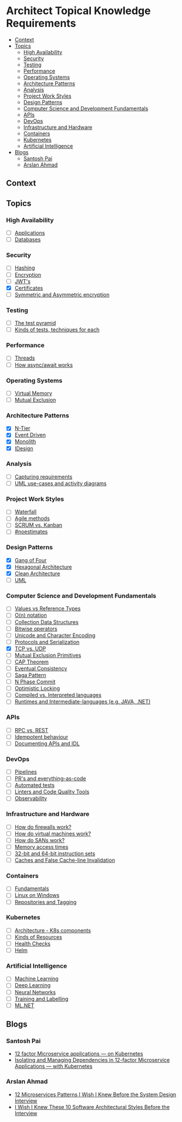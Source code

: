 # Architect Topical Knowledge Requirements <!-- omit in toc -->

- [Context](#context)
- [Topics](#topics)
  - [High Availability](#high-availability)
  - [Security](#security)
  - [Testing](#testing)
  - [Performance](#performance)
  - [Operating Systems](#operating-systems)
  - [Architecture Patterns](#architecture-patterns)
  - [Analysis](#analysis)
  - [Project Work Styles](#project-work-styles)
  - [Design Patterns](#design-patterns)
  - [Computer Science and Development Fundamentals](#computer-science-and-development-fundamentals)
  - [APIs](#apis)
  - [DevOps](#devops)
  - [Infrastructure and Hardware](#infrastructure-and-hardware)
  - [Containers](#containers)
  - [Kubernetes](#kubernetes)
  - [Artificial Intelligence](#artificial-intelligence)
- [Blogs](#blogs)
  - [Santosh Pai](#santosh-pai)
  - [Arslan Ahmad](#arslan-ahmad)

## Context

## Topics

### High Availability

- [ ] [Applications](./high-availablity/applications.md)
- [ ] [Databases](./high-availablity/databases.md)

### Security

- [ ] [Hashing](./security/hashing.md)
- [ ] [Encryption](./security/encryption.md)
- [ ] [JWT's](./security/jwt.md)
- [x] [Certificates](./security/certificates.md)
- [ ] [Symmetric and Asymmetric encryption](./security/symmetric-vs-asymmetric-encryption.md)

### Testing

- [ ] [The test pyramid](./testing/test-pyramid.md)
- [ ] [Kinds of tests, techniques for each](./testing/test-techniques.md)

### Performance

- [ ] [Threads](./performance/threads.md)
- [ ] [How async/await works](./performance/async-await.md)

### Operating Systems

- [ ] [Virtual Memory](./operating-systems/virtual-memory.md)
- [ ] [Mutual Exclusion](./operating-systems/mutual-exclusion.md)

### Architecture Patterns

- [x] [N-Tier](./architecture-patterns/n-tier.md)
- [x] [Event Driven](./architecture-patterns/event-driven.md)
- [x] [Monolith](./architecture-patterns/monolith.md)
- [x] [IDesign](./architecture-patterns/idesign.md)

### Analysis

- [ ] [Capturing requirements](./analysis/capturing-requirements.md)
- [ ] [UML use-cases and activity diagrams](./analysis/uml.md)

### Project Work Styles

- [ ] [Waterfall](./project-work-styles/waterfall.md)
- [ ] [Agile methods](./project-work-styles/agile.md)
- [ ] [SCRUM vs. Kanban](./project-work-styles/scrum-vs-kanban.md)
- [ ] [#noestimates](./project-work-styles/no-estimates.md)

### Design Patterns

- [x] [Gang of Four](./design-patterns/gang-of-four.md)
- [x] [Hexagonal Architecture](./design-patterns/hexagonal-architecture.md)
- [x] [Clean Architecture](./design-patterns/clean-architecture.md)
- [ ] [UML](./design-patterns/uml.md)

### Computer Science and Development Fundamentals

- [ ] [Values vs Reference Types](./computer-science-development-fundamentals/value-vs-reference-types.md)
- [ ] [O(n) notation](./computer-science-development-fundamentals/o-notation.md)
- [ ] [Collection Data Structures](./computer-science-development-fundamentals/collection-data-structure.md)
- [ ] [Bitwise operators](./computer-science-development-fundamentals/bitwise-operators.md)
- [ ] [Unicode and Character Encoding](./computer-science-development-fundamentals/unicode-character-encoding.md)
- [ ] [Protocols and Serialization](./computer-science-development-fundamentals/protocols-and-serialization.md)
- [x] [TCP vs. UDP](./computer-science-development-fundamentals/tcp-vs-udp.md)
- [ ] [Mutual Exclusion Primitives](./computer-science-development-fundamentals/mutual-exlusion-primitives.md)
- [ ] [CAP Theorem](./computer-science-development-fundamentals/cap-theorem.md)
- [ ] [Eventual Consistency](./computer-science-development-fundamentals/eventual-consistency.md)
- [ ] [Saga Pattern](./computer-science-development-fundamentals/saga-pattern.md)
- [ ] [N Phase Commit](./computer-science-development-fundamentals/n-phase-commit.md)
- [ ] [Optimistic Locking](./computer-science-development-fundamentals/optimistic-locking.md)
- [ ] [Compiled vs. Interpreted languages](./computer-science-development-fundamentals/compiled-vs-interpreted-languages.md)
- [ ] [Runtimes and Intermediate-languages (e.g. JAVA, .NET)](./computer-science-development-fundamentals/runtimes-and-intermediate-languages.md)

### APIs

- [ ] [RPC vs. REST](./apis/rpc-vs-rest.md)
- [ ] [Idempotent behaviour](./apis/idempotent-behaviour.md)
- [ ] [Documenting APIs and IDL](./apis/documenting-apis-and-idl.md)

### DevOps

- [ ] [Pipelines](./devops/pipelines.md)
- [ ] [PR's and everything-as-code](./devops/prs-and-everything-as-code.md)
- [ ] [Automated tests](./devops/automated-tests.md)
- [ ] [Linters and Code Quality Tools](./devops/linters-and-code-quality-tools.md)
- [ ] [Observability](./devops/observability.md)

### Infrastructure and Hardware

- [ ] [How do firewalls work?](./infrastructure-and-hardware/firewalls.md)
- [ ] [How do virtual machines work?](./infrastructure-and-hardware/virtual-machines.md)
- [ ] [How do SANs work?](./infrastructure-and-hardware/sans.md)
- [ ] [Memory access times](./infrastructure-and-hardware/memory-access-times.md)
- [ ] [32-bit and 64-bit instruction sets](./infrastructure-and-hardware/32bit-and-64bit-instruction-sets.md)
- [ ] [Caches and False Cache-line Invalidation](./infrastructure-and-hardware/caches-and-false-cacheline-invalidation.md)

### Containers

- [ ] [Fundamentals](./containers/fundamentals.md)
- [ ] [Linux on Windows](./containers/linux-on-windows.md)
- [ ] [Repositories and Tagging](./containers/repositories-and-tagging.md)

### Kubernetes

- [ ] [Architecture - K8s components](./kubernetes/architecture-k8s-components.md)
- [ ] [Kinds of Resources](./kubernetes/kinds-of-resources.md)
- [ ] [Health Checks](./kubernetes/health-checks.md)
- [ ] [Helm](./kubernetes/helm.md)

### Artificial Intelligence

- [ ] [Machine Learning](./artificial-intelligence/machine-learning.md)
- [ ] [Deep Learning](./artificial-intelligence/deep-learning.md)
- [ ] [Neural Networks](./artificial-intelligence/neural-networks.md)
- [ ] [Training and Labelling](./artificial-intelligence/training-and-labelling.md)
- [ ] [ML.NET](./artificial-intelligence/ml-net.md)

## Blogs

### Santosh Pai

- [12 factor Microservice applications — on Kubernetes](https://itnext.io/12-factor-microservice-applications-on-kubernetes-db913008b018)
- [Isolating and Managing Dependencies in 12-factor Microservice Applications — with Kubernetes](https://itnext.io/isolating-and-managing-dependencies-in-12-factor-microservice-applications-with-kubernetes-988638f8bc6d)

### Arslan Ahmad

- [12 Microservices Patterns I Wish I Knew Before the System Design Interview](https://levelup.gitconnected.com/12-microservices-pattern-i-wish-i-knew-before-the-system-design-interview-5c35919f16a2)
- [I Wish I Knew These 10 Software Architectural Styles Before the Interview](https://levelup.gitconnected.com/i-wish-i-knew-these-10-software-architectural-styles-before-the-interview-b08d8224433f)